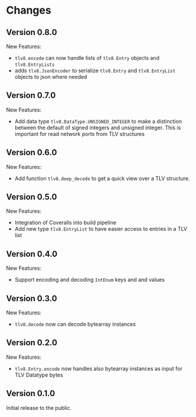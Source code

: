 
# Changes

## Version 0.8.0

New Features:

 - `tlv8.encode` can now handle lists of `tlv8.Entry` objects and
   `tlv8.EntryLists`
 - adds `tlv8.JsonEncoder` to serialize `tlv8.Entry` and
   `tlv8.EntryList` objects to json where needed


## Version 0.7.0

New Features:

 - Add data type `tlv8.DataType.UNSIGNED_INTEGER` to make a distinction between the default of 
   signed integers and unsigned integer. This is important for read network ports from TLV 
   structures

## Version 0.6.0

New Features:

 - Add function `tlv8.deep_decode` to get a quick view over a TLV structure.

## Version 0.5.0

New Features:

 - Integration of Coveralls into build pipeline
 - Add new type `tlv8.EntryList` to have easier access to entries in a TLV list

## Version 0.4.0

New Features:

 - Support encoding and decoding `IntEnum` keys and and values

## Version 0.3.0

New Features:

 - `tlv8.decode` now can decode bytearray instances

## Version 0.2.0

New Features:

 - `tlv8.Entry.encode` now handles also bytearray instances as input for TLV Datatype bytes


## Version 0.1.0

Initial release to the public.


